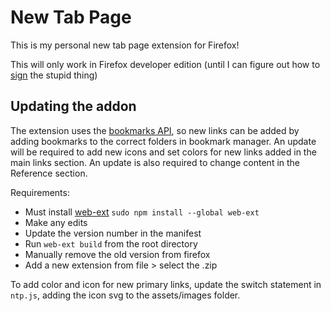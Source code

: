 # New Tab Page

This is my personal new tab page extension for Firefox!

This will only work in Firefox developer edition (until I can figure out how to [sign](https://extensionworkshop.com/documentation/publish/signing-and-distribution-overview/#signing-your-addons) the stupid thing)

## Updating the addon

The extension uses the [bookmarks API](https://developer.mozilla.org/en-US/docs/Mozilla/Add-ons/WebExtensions/API/bookmarks), so new links can be added by adding bookmarks to the correct folders in bookmark manager. An update will be required to add new icons and set colors for new links added in the main links section. An update is also required to change content in the Reference section.

Requirements:

- Must install [web-ext](https://extensionworkshop.com/documentation/develop/getting-started-with-web-ext/) `sudo npm install --global web-ext`
- Make any edits
- Update the version number in the manifest
- Run `web-ext build` from the root directory
- Manually remove the old version from firefox
- Add a new extension from file > select the .zip

To add color and icon for new primary links, update the switch statement in `ntp.js`, adding the icon svg to the assets/images folder.
